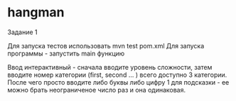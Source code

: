# hangman

Задание 1

Для запуска тестов использовать mvn test pom.xml
Для запуска программы - запустить main функцию 

Ввод интерактивный - сначала вводите уровень сложности, затем вводите номер категории (first, second ... ) всего доступно 3 категории. 
После чего просто вводите либо буквы либо цифру 1 для подсказки - ее можно брать неограниченое число раз и она одинаковая.

